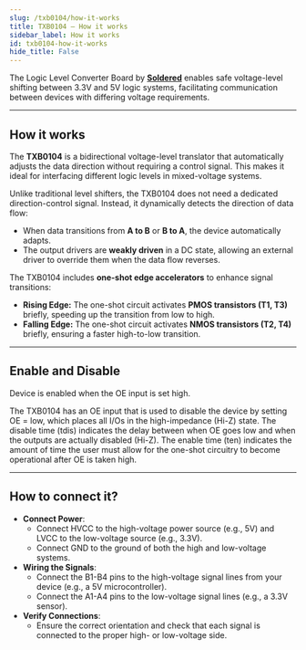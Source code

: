 ```yaml
---
slug: /txb0104/how-it-works 
title: TXB0104 – How it works
sidebar_label: How it works
id: txb0104-how-it-works 
hide_title: False
---  
```


The Logic Level Converter Board by [**Soldered**](https://soldered.com/product/logic-level-converter-generic-txb0104-breakout/) enables safe voltage-level shifting between 3.3V and 5V logic systems, facilitating communication between devices with differing voltage requirements.

<CenteredImage src="/img/txb0104/onboard.png" alt="howitworks" caption="TXB0104 on the Logic Level Converter board" width="500px" />

---

## How it works

The **TXB0104** is a bidirectional voltage-level translator that automatically adjusts the data direction without requiring a control signal. This makes it ideal for interfacing different logic levels in mixed-voltage systems.

Unlike traditional level shifters, the TXB0104 does not need a dedicated direction-control signal. Instead, it dynamically detects the direction of data flow:
- When data transitions from **A to B** or **B to A**, the device automatically adapts.
- The output drivers are **weakly driven** in a DC state, allowing an external driver to override them when the data flow reverses.

<CenteredImage src="/img/txb0104/architecture.png" alt="howitworks" caption="Architecture of TXB0104 I/O Cell" width="500px" />

The TXB0104 includes **one-shot edge accelerators** to enhance signal transitions:
- **Rising Edge:** The one-shot circuit activates **PMOS transistors (T1, T3)** briefly, speeding up the transition from low to high.
- **Falling Edge:** The one-shot circuit activates **NMOS transistors (T2, T4)** briefly, ensuring a faster high-to-low transition.

---

## Enable and Disable

<InfoBox>Device is enabled when the OE input is set high.</InfoBox>

The TXB0104 has an OE input that is used to disable the device by setting OE = low, which places all I/Os in the high-impedance (Hi-Z) state. The disable time (tdis) indicates the delay between when OE goes low and when the outputs are actually disabled (Hi-Z). The enable time (ten) indicates the amount of time the user must allow for the one-shot circuitry to become operational after OE is taken high.

---

## How to connect it?

- **Connect Power**:
   - Connect HVCC to the high-voltage power source (e.g., 5V) and LVCC to the low-voltage source (e.g., 3.3V).
   - Connect GND to the ground of both the high and low-voltage systems.
- **Wiring the Signals**:
  - Connect the B1-B4 pins to the high-voltage signal lines from your device (e.g., a 5V microcontroller).
  - Connect the A1-A4 pins to the low-voltage signal lines (e.g., a 3.3V sensor). 
- **Verify Connections**: 
   - Ensure the correct orientation and check that each signal is connected to the proper high- or low-voltage side.